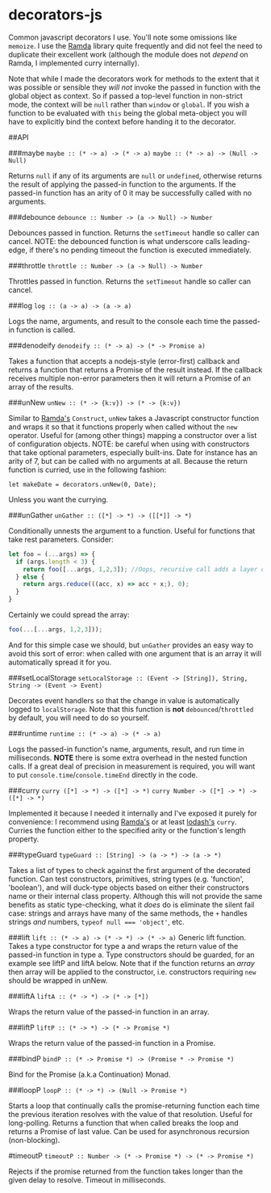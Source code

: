 # decorators-js
Common javascript decorators I use. You'll note some omissions like `memoize`. I use the
[Ramda](http://ramdajs.com/0.19.0/index.html) library quite frequently and did not feel the need to
duplicate their excellent work (although the module does not *depend* on Ramda, I implemented curry
internally).

Note that while I made the decorators work for methods to the extent that it was possible or
sensible they *will not* invoke the passed in function with the global object as context. So if
passed a top-level function in non-strict mode, the context will be `null` rather than `window` or
`global`. If you wish a function to be evaluated with `this` being the global meta-object you will
have to explicitly bind the context before handing it to the decorator.

##API

###maybe
  `maybe :: (* -> a) -> (* -> a)`
  `maybe :: (* -> a) -> (Null -> Null)`

  Returns `null` if any of its arguments are `null` or `undefined`, otherwise returns the result
  of applying the passed-in function to the arguments. If the passed-in function has an arity of
  0 it may be successfully called with no arguments.

###debounce
  `debounce :: Number -> (a -> Null) -> Number`

  Debounces passed in function. Returns the `setTimeout` handle so caller can cancel. NOTE: the
  debounced function is what underscore calls leading-edge, if there's no pending timeout the
  function is executed immediately.

###throttle
  `throttle :: Number -> (a -> Null) -> Number`

  Throttles passed in function. Returns the `setTimeout` handle so caller can cancel.

###log
  `log :: (a -> a) -> (a -> a)`

  Logs the name, arguments, and result to the console each time the passed-in function is called.

###denodeify
  `denodeify :: (* -> a) -> (* -> Promise a)`

  Takes a function that accepts a nodejs-style (error-first) callback and returns a function that
  returns a Promise of the result instead. If the callback receives multiple non-error parameters
  then it will return a Promise of an array of the results.

###unNew
  `unNew :: (* -> {k:v}) -> (* -> {k:v})`

  Similar to [Ramda's](http://ramdajs.com/0.19.0/index.html) `Construct`, `unNew` takes a
  Javascript constructor function and wraps it so that it functions properly when called without
  the `new` operator. Useful for (among other things) mapping a constructor over a list of
  configuration objects. NOTE: be careful when using with constructors that take optional
  parameters, especially built-ins. Date for instance has an arity of 7, but can be called with
  no arguments at all. Because the return function is curried, use in the following fashion:

  `let makeDate = decorators.unNew(0, Date);`

  Unless you want the currying.

###unGather
  `unGather :: ([*] -> *) -> ([[*]] -> *)`

  Conditionally unnests the argument to a function. Useful for functions that take rest parameters.
  Consider:
  ```javascript
  let foo = (...args) => {
    if (args.length < 3) {
      return foo([...args, 1,2,3]); //Oops, recursive call adds a layer of nesting!
    } else {
      return args.reduce(((acc, x) => acc + x;), 0);
    }
  }
  ```
  Certainly we could spread the array:
  ```javascript
  foo(...[...args, 1,2,3]));
  ```
  And for this simple case we should, but `unGather` provides an easy way to avoid this sort of
  error: when called with one argument that is an array it will automatically spread it for you.

###setLocalStorage
  `setLocalStorage :: (Event -> [String]), String, String -> (Event -> Event)`

  Decorates event handlers so that the change in value is automatically logged to `localStorage`.
  Note that this function is **not** `debounced`/`throttled` by default, you will need to do so
  yourself.

###runtime
  `runtime :: (* -> a) -> (* -> a)`

  Logs the passed-in function's name, arguments, result, and run time in milliseconds. **NOTE**
  there is some extra overhead in the nested function calls. If a great deal of precision in
  measurement is required, you will want to put `console.time`/`console.timeEnd` directly in the
  code.

###curry
  `curry ([*] -> *) -> ([*] -> *)`
  `curry Number -> ([*] -> *) -> ([*] -> *)`

  Implemented it because I needed it internally and I've exposed it purely for convenience: I
  recommend using [Ramda's](http://ramdajs.com/0.19.0/index.html) or at least
  [lodash's](https://lodash.com/) `curry`. Curries the function either to the specified arity
  or the function's length property.

###typeGuard
  `typeGuard :: [String] -> (a -> *) -> (a -> *)`

  Takes a list of types to check against the first argument of the decorated function. Can test
  constructors, primitives, string types (e.g. 'function', 'boolean'), and will duck-type objects
  based on either their constructors name or their internal class property. Although this will
  not provide the same benefits as static type-checking, what it *does* do is eliminate the silent
  fail case: strings and arrays have many of the same methods, the `+` handles strings *and*
  numbers, `typeof null === 'object'`, etc.

###lift
  `lift :: (* -> a) -> (* -> *) -> (* -> a)`
  Generic lift function. Takes a type constructor for type a and wraps the return value of the
  passed-in function in type a. Type constructors should be guarded, for an example see liftP and
  liftA below. Note that if the function returns an *array* then array will be applied to the
  constructor, i.e. constructors requiring `new` should be wrapped in unNew.

###liftA
  `liftA :: (* -> *) -> (* -> [*])`

  Wraps the return value of the passed-in function in an array.

###liftP
  `liftP :: (* -> *) -> (* -> Promise *)`

  Wraps the return value of the passed-in function in a Promise.

###bindP
  `bindP :: (* -> Promise *) -> (Promise * -> Promise *)`

  Bind for the Promise (a.k.a Continuation) Monad.

###loopP
  `loopP :: (* -> *) -> (Null -> Promise *)`

  Starts a loop that continually calls the promise-returning function each time the previous
  iteration resolves with the value of that resolution. Useful for long-polling. Returns a function
  that when called breaks the loop and returns a Promise of last value. Can be used for asynchronous
  recursion (non-blocking).

#timeoutP
  `timeoutP :: Number -> (* -> Promise *) -> (* -> Promise *)`

  Rejects if the promise returned from the function takes longer than the given delay to resolve.
  Timeout in milliseconds.
